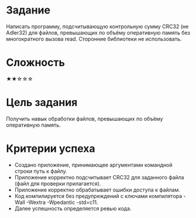 # Задание
Написать программу, подсчитывающую контрольную сумму CRC32 (не Adler32) для файлов, превышающих
по объёму оперативную память без многократного вызова read. Сторонние библиотеки не использовать.

# Сложность
★★☆☆☆

# Цель задания
Получить навык обработки файлов, превышающих по объёму оперативную память.

# Критерии успеха
- Создано приложение, принимающее аргументами командной строки путь к файлу.
- Приложение корректно подсчитывает CRC32 для заданного файла (файл для проверки прилагается).
- Приложение корректно обрабатывает ошибки доступа к файлам.
- Код компилируется без предупреждений с ключами компилятора -Wall -Wextra -Wpedantic -std=c11.
- Далее успешность определяется ревью кода.
